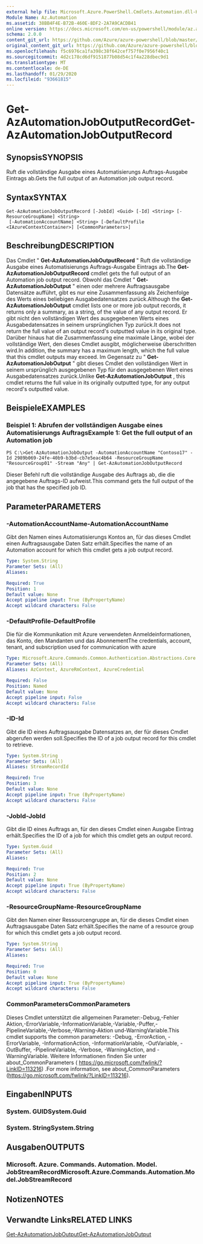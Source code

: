 ```yaml
---
external help file: Microsoft.Azure.PowerShell.Cmdlets.Automation.dll-Help.xml
Module Name: Az.Automation
ms.assetid: 38BB4F4E-B72B-460E-8DF2-2A7A9CACDB41
online version: https://docs.microsoft.com/en-us/powershell/module/az.automation/get-azautomationjoboutputrecord
schema: 2.0.0
content_git_url: https://github.com/Azure/azure-powershell/blob/master/src/Automation/Automation/help/Get-AzAutomationJobOutputRecord.md
original_content_git_url: https://github.com/Azure/azure-powershell/blob/master/src/Automation/Automation/help/Get-AzAutomationJobOutputRecord.md
ms.openlocfilehash: f5c6976ca1fa398c38f642cef757f0e7956f40c1
ms.sourcegitcommit: 4d2c178cd6df9151877b08d54c1f4a228dbec9d1
ms.translationtype: MT
ms.contentlocale: de-DE
ms.lasthandoff: 01/29/2020
ms.locfileid: "93661815"
---
```

# <span data-ttu-id="5d4d6-101">Get-AzAutomationJobOutputRecord</span><span class="sxs-lookup"><span data-stu-id="5d4d6-101">Get-AzAutomationJobOutputRecord</span></span>

## <span data-ttu-id="5d4d6-102">Synopsis</span><span class="sxs-lookup"><span data-stu-id="5d4d6-102">SYNOPSIS</span></span>
<span data-ttu-id="5d4d6-103">Ruft die vollständige Ausgabe eines Automatisierungs Auftrags-Ausgabe Eintrags ab.</span><span class="sxs-lookup"><span data-stu-id="5d4d6-103">Gets the full output of an Automation job output record.</span></span>

## <span data-ttu-id="5d4d6-104">Syntax</span><span class="sxs-lookup"><span data-stu-id="5d4d6-104">SYNTAX</span></span>

```
Get-AzAutomationJobOutputRecord [-JobId] <Guid> [-Id] <String> [-ResourceGroupName] <String>
 [-AutomationAccountName] <String> [-DefaultProfile <IAzureContextContainer>] [<CommonParameters>]
```

## <span data-ttu-id="5d4d6-105">Beschreibung</span><span class="sxs-lookup"><span data-stu-id="5d4d6-105">DESCRIPTION</span></span>
<span data-ttu-id="5d4d6-106">Das Cmdlet " **Get-AzAutomationJobOutputRecord** " Ruft die vollständige Ausgabe eines Automatisierungs Auftrags-Ausgabe Eintrags ab.</span><span class="sxs-lookup"><span data-stu-id="5d4d6-106">The **Get-AzAutomationJobOutputRecord** cmdlet gets the full output of an Automation job output record.</span></span>
<span data-ttu-id="5d4d6-107">Obwohl das Cmdlet " **Get-AzAutomationJobOutput** " einen oder mehrere Auftragsausgabe Datensätze aufführt, gibt es nur eine Zusammenfassung als Zeichenfolge des Werts eines beliebigen Ausgabedatensatzes zurück.</span><span class="sxs-lookup"><span data-stu-id="5d4d6-107">Although the **Get-AzAutomationJobOutput** cmdlet lists one or more job output records, it returns only a summary, as a string, of the value of any output record.</span></span>
<span data-ttu-id="5d4d6-108">Er gibt nicht den vollständigen Wert des ausgegebenen Werts eines Ausgabedatensatzes in seinem ursprünglichen Typ zurück.</span><span class="sxs-lookup"><span data-stu-id="5d4d6-108">It does not return the full value of an output record's outputted value in its original type.</span></span>
<span data-ttu-id="5d4d6-109">Darüber hinaus hat die Zusammenfassung eine maximale Länge, wobei der vollständige Wert, den dieses Cmdlet ausgibt, möglicherweise überschritten wird.</span><span class="sxs-lookup"><span data-stu-id="5d4d6-109">In addition, the summary has a maximum length, which the full value that this cmdlet outputs may exceed.</span></span>
<span data-ttu-id="5d4d6-110">Im Gegensatz zu " **Get-AzAutomationJobOutput** " gibt dieses Cmdlet den vollständigen Wert in seinem ursprünglich ausgegebenen Typ für den ausgegebenen Wert eines Ausgabedatensatzes zurück.</span><span class="sxs-lookup"><span data-stu-id="5d4d6-110">Unlike **Get-AzAutomationJobOutput** , this cmdlet returns the full value in its originally outputted type, for any output record's outputted value.</span></span>

## <span data-ttu-id="5d4d6-111">Beispiele</span><span class="sxs-lookup"><span data-stu-id="5d4d6-111">EXAMPLES</span></span>

### <span data-ttu-id="5d4d6-112">Beispiel 1: Abrufen der vollständigen Ausgabe eines Automatisierungs Auftrags</span><span class="sxs-lookup"><span data-stu-id="5d4d6-112">Example 1: Get the full output of an Automation job</span></span>
```
PS C:\>Get-AzAutomationJobOutput -AutomationAccountName "Contoso17" -Id 2989b069-24fe-40b9-b3bd-cb7e5eac4b64 -ResourceGroupName "ResourceGroup01" -Stream "Any" | Get-AzAutomationJobOutputRecord
```

<span data-ttu-id="5d4d6-113">Dieser Befehl ruft die vollständige Ausgabe des Auftrags ab, die die angegebene Auftrags-ID aufweist.</span><span class="sxs-lookup"><span data-stu-id="5d4d6-113">This command gets the full output of the job that has the specified job ID.</span></span>

## <span data-ttu-id="5d4d6-114">Parameter</span><span class="sxs-lookup"><span data-stu-id="5d4d6-114">PARAMETERS</span></span>

### <span data-ttu-id="5d4d6-115">-AutomationAccountName</span><span class="sxs-lookup"><span data-stu-id="5d4d6-115">-AutomationAccountName</span></span>
<span data-ttu-id="5d4d6-116">Gibt den Namen eines Automatisierungs Kontos an, für das dieses Cmdlet einen Auftragsausgabe Daten Satz erhält.</span><span class="sxs-lookup"><span data-stu-id="5d4d6-116">Specifies the name of an Automation account for which this cmdlet gets a job output record.</span></span>

```yaml
Type: System.String
Parameter Sets: (All)
Aliases:

Required: True
Position: 1
Default value: None
Accept pipeline input: True (ByPropertyName)
Accept wildcard characters: False
```

### <span data-ttu-id="5d4d6-117">-DefaultProfile</span><span class="sxs-lookup"><span data-stu-id="5d4d6-117">-DefaultProfile</span></span>
<span data-ttu-id="5d4d6-118">Die für die Kommunikation mit Azure verwendeten Anmeldeinformationen, das Konto, den Mandanten und das Abonnement</span><span class="sxs-lookup"><span data-stu-id="5d4d6-118">The credentials, account, tenant, and subscription used for communication with azure</span></span>

```yaml
Type: Microsoft.Azure.Commands.Common.Authentication.Abstractions.Core.IAzureContextContainer
Parameter Sets: (All)
Aliases: AzContext, AzureRmContext, AzureCredential

Required: False
Position: Named
Default value: None
Accept pipeline input: False
Accept wildcard characters: False
```

### <span data-ttu-id="5d4d6-119">-ID</span><span class="sxs-lookup"><span data-stu-id="5d4d6-119">-Id</span></span>
<span data-ttu-id="5d4d6-120">Gibt die ID eines Auftragsausgabe Datensatzes an, der für dieses Cmdlet abgerufen werden soll.</span><span class="sxs-lookup"><span data-stu-id="5d4d6-120">Specifies the ID of a job output record for this cmdlet to retrieve.</span></span>

```yaml
Type: System.String
Parameter Sets: (All)
Aliases: StreamRecordId

Required: True
Position: 3
Default value: None
Accept pipeline input: True (ByPropertyName)
Accept wildcard characters: False
```

### <span data-ttu-id="5d4d6-121">-JobId</span><span class="sxs-lookup"><span data-stu-id="5d4d6-121">-JobId</span></span>
<span data-ttu-id="5d4d6-122">Gibt die ID eines Auftrags an, für den dieses Cmdlet einen Ausgabe Eintrag erhält.</span><span class="sxs-lookup"><span data-stu-id="5d4d6-122">Specifies the ID of a job for which this cmdlet gets an output record.</span></span>

```yaml
Type: System.Guid
Parameter Sets: (All)
Aliases:

Required: True
Position: 2
Default value: None
Accept pipeline input: True (ByPropertyName)
Accept wildcard characters: False
```

### <span data-ttu-id="5d4d6-123">-ResourceGroupName</span><span class="sxs-lookup"><span data-stu-id="5d4d6-123">-ResourceGroupName</span></span>
<span data-ttu-id="5d4d6-124">Gibt den Namen einer Ressourcengruppe an, für die dieses Cmdlet einen Auftragsausgabe Daten Satz erhält.</span><span class="sxs-lookup"><span data-stu-id="5d4d6-124">Specifies the name of a resource group for which this cmdlet gets a job output record.</span></span>

```yaml
Type: System.String
Parameter Sets: (All)
Aliases:

Required: True
Position: 0
Default value: None
Accept pipeline input: True (ByPropertyName)
Accept wildcard characters: False
```

### <span data-ttu-id="5d4d6-125">CommonParameters</span><span class="sxs-lookup"><span data-stu-id="5d4d6-125">CommonParameters</span></span>
<span data-ttu-id="5d4d6-126">Dieses Cmdlet unterstützt die allgemeinen Parameter:-Debug,-Fehler Aktion,-ErrorVariable,-InformationVariable,-Variable,-Puffer,-PipelineVariable,-Verbose,-Warning-Aktion und-WarningVariable.</span><span class="sxs-lookup"><span data-stu-id="5d4d6-126">This cmdlet supports the common parameters: -Debug, -ErrorAction, -ErrorVariable, -InformationAction, -InformationVariable, -OutVariable, -OutBuffer, -PipelineVariable, -Verbose, -WarningAction, and -WarningVariable.</span></span> <span data-ttu-id="5d4d6-127">Weitere Informationen finden Sie unter about_CommonParameters ( https://go.microsoft.com/fwlink/?LinkID=113216) .</span><span class="sxs-lookup"><span data-stu-id="5d4d6-127">For more information, see about_CommonParameters (https://go.microsoft.com/fwlink/?LinkID=113216).</span></span>

## <span data-ttu-id="5d4d6-128">Eingaben</span><span class="sxs-lookup"><span data-stu-id="5d4d6-128">INPUTS</span></span>

### <span data-ttu-id="5d4d6-129">System. GUID</span><span class="sxs-lookup"><span data-stu-id="5d4d6-129">System.Guid</span></span>

### <span data-ttu-id="5d4d6-130">System. String</span><span class="sxs-lookup"><span data-stu-id="5d4d6-130">System.String</span></span>

## <span data-ttu-id="5d4d6-131">Ausgaben</span><span class="sxs-lookup"><span data-stu-id="5d4d6-131">OUTPUTS</span></span>

### <span data-ttu-id="5d4d6-132">Microsoft. Azure. Commands. Automation. Model. JobStreamRecord</span><span class="sxs-lookup"><span data-stu-id="5d4d6-132">Microsoft.Azure.Commands.Automation.Model.JobStreamRecord</span></span>

## <span data-ttu-id="5d4d6-133">Notizen</span><span class="sxs-lookup"><span data-stu-id="5d4d6-133">NOTES</span></span>

## <span data-ttu-id="5d4d6-134">Verwandte Links</span><span class="sxs-lookup"><span data-stu-id="5d4d6-134">RELATED LINKS</span></span>

[<span data-ttu-id="5d4d6-135">Get-AzAutomationJobOutput</span><span class="sxs-lookup"><span data-stu-id="5d4d6-135">Get-AzAutomationJobOutput</span></span>](./Get-AzAutomationJobOutput.md)


